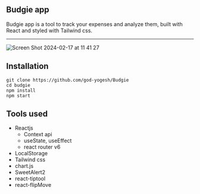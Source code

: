 ## Budgie app

Budgie app is a tool to track your expenses and analyze them, built with React and styled with Tailwind css.

---
![Screen Shot 2024-02-17 at 11 41 27](https://github.com/YusufLisawi/Budgie/assets/90868691/32673deb-a3e2-4d7c-9418-25a1346e9265)


## Installation

```plaintext
git clone https://github.com/god-yogesh/Budgie
cd budgie
npm install
npm start
```

## Tools used

-   Reactjs
    -   Context api
    -   useState, useEffect
    -   react router v6
-   LocalStorage
-   Tailwind css
-   chart.js
-   SweetAlert2
-   react-tiptool
-   react-flipMove
